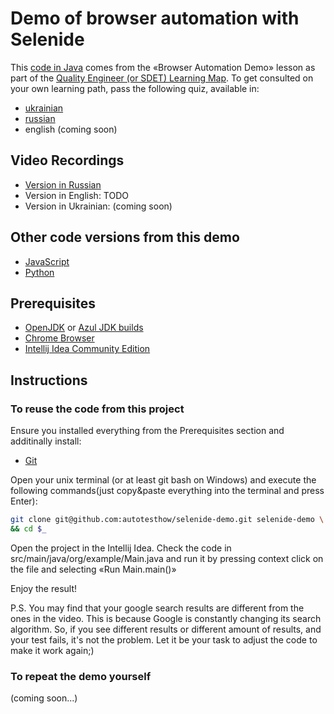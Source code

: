# Demo of browser automation with Selenide

This [code in Java](https://github.com/autotesthow/selenide-demo) comes from the «Browser Automation Demo» lesson as part of the [Quality Engineer (or SDET) Learning Map](http://autotest.how/map). To get consulted on your own learning path, pass the following quiz, available in:

* [ukrainian](https://forms.gle/gjQLK8geTtndmdx76)
* [russian](https://forms.gle/TJp9EZubqcLf4p3K6)
* english (coming soon)

## Video Recordings

* [Version in Russian](https://www.loom.com/share/b521ce3df4704825bb4030388f358d78)
* Version in English: TODO
* Version in Ukrainian: (coming soon)

## Other code versions from this demo

* [JavaScript](https://github.com/autotesthow/selenidejs-demo)
* [Python](https://github.com/autotesthow/selene-demo)

## Prerequisites

* [OpenJDK](https://openjdk.org/) or [Azul JDK builds](https://www.azul.com/downloads/?package=jdk)
* [Chrome Browser](https://www.google.com/chrome/)
* [Intellij Idea Community Edition](https://www.jetbrains.com/idea/)

## Instructions

### To reuse the code from this project

Ensure you installed everything from the Prerequisites section and additinally install:

* [Git](https://git-scm.com/)

Open your unix terminal (or at least git bash on Windows) and execute the following commands(just copy&paste everything into the terminal and press Enter):

```bash
git clone git@github.com:autotesthow/selenide-demo.git selenide-demo \
&& cd $_ 
```

Open the project in the Intellij Idea. Check the code in src/main/java/org/example/Main.java and run it by pressing context click on the file and selecting «Run Main.main()»

Enjoy the result!

P.S.
You may find that your google search results are different from the ones in the video. This is because Google is constantly changing its search algorithm. So, if you see different results or different amount of results, and your test fails, it's not the problem. Let it be your task to adjust the code to make it work again;)


### To repeat the demo yourself

(coming soon...)
